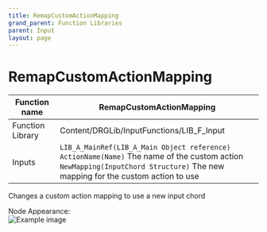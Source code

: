 ```yaml
---
title: RemapCustomActionMapping
grand_parent: Function Libraries
parent: Input
layout: page
---
```


# RemapCustomActionMapping

| Function name | RemapCustomActionMapping |
| --- | --- |
| Function Library | Content/DRGLib/InputFunctions/LIB_F_Input |
| Inputs | `LIB_A_MainRef(LIB_A_Main Object reference)`<br/>`ActionName(Name)` The name of the custom action<br/>`NewMapping(InputChord Structure)` The new mapping for the custom action to use |

Changes a custom action mapping to use a new input chord

Node Appearance:  
![Example image](/DRGLib/Media/FullDocs/FunctionLibs/Input/RemapCustomActionMappingImage.png)

